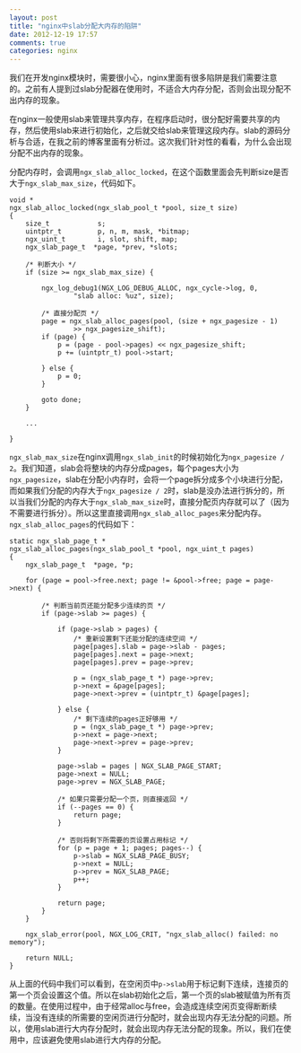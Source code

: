 ```yaml
---
layout: post
title: "nginx中slab分配大内存的陷阱"
date: 2012-12-19 17:57
comments: true
categories: nginx
---
```


我们在开发nginx模块时，需要很小心，nginx里面有很多陷阱是我们需要注意的。之前有人提到过slab分配器在使用时，不适合大内存分配，否则会出现分配不出内存的现象。

在nginx一般使用slab来管理共享内存，在程序启动时，很分配好需要共享的内存，然后使用slab来进行初始化，之后就交给slab来管理这段内存。slab的源码分析与合适，在我之前的博客里面有分析过。这次我们针对性的看看，为什么会出现分配不出内存的现象。

分配内存时，会调用`ngx_slab_alloc_locked`，在这个函数里面会先判断size是否大于`ngx_slab_max_size`，代码如下。

    void *
    ngx_slab_alloc_locked(ngx_slab_pool_t *pool, size_t size)
    {
        size_t            s;
        uintptr_t         p, n, m, mask, *bitmap;
        ngx_uint_t        i, slot, shift, map;
        ngx_slab_page_t  *page, *prev, *slots;

        /* 判断大小 */
        if (size >= ngx_slab_max_size) {

            ngx_log_debug1(NGX_LOG_DEBUG_ALLOC, ngx_cycle->log, 0,
                    "slab alloc: %uz", size);

            /* 直接分配页 */
            page = ngx_slab_alloc_pages(pool, (size + ngx_pagesize - 1)
                    >> ngx_pagesize_shift);
            if (page) {
                p = (page - pool->pages) << ngx_pagesize_shift;
                p += (uintptr_t) pool->start;

            } else {
                p = 0;
            }

            goto done;
        }

        ...

    }

<!--more-->

`ngx_slab_max_size`在nginx调用`ngx_slab_init`的时候初始化为`ngx_pagesize / 2`。我们知道，slab会将整块的内存分成pages，每个pages大小为`ngx_pagesize`，slab在分配小内存时，会将一个page拆分成多个小块进行分配，而如果我们分配的内存大于`ngx_pagesize / 2`时，slab是没办法进行拆分的，所以当我们分配的内存大于`ngx_slab_max_size`时，直接分配页内存就可以了（因为不需要进行拆分）。所以这里直接调用`ngx_slab_alloc_pages`来分配内存。`ngx_slab_alloc_pages`的代码如下：

    static ngx_slab_page_t *
    ngx_slab_alloc_pages(ngx_slab_pool_t *pool, ngx_uint_t pages)
    {
        ngx_slab_page_t  *page, *p;

        for (page = pool->free.next; page != &pool->free; page = page->next) {

            /* 判断当前页还能分配多少连续的页 */
            if (page->slab >= pages) {

                if (page->slab > pages) {
                    /* 重新设置剩下还能分配的连续空间 */
                    page[pages].slab = page->slab - pages;
                    page[pages].next = page->next;
                    page[pages].prev = page->prev;

                    p = (ngx_slab_page_t *) page->prev;
                    p->next = &page[pages];
                    page->next->prev = (uintptr_t) &page[pages];

                } else {
                    /* 剩下连续的pages正好够用 */
                    p = (ngx_slab_page_t *) page->prev;
                    p->next = page->next;
                    page->next->prev = page->prev;
                }

                page->slab = pages | NGX_SLAB_PAGE_START;
                page->next = NULL;
                page->prev = NGX_SLAB_PAGE;

                /* 如果只需要分配一个页，则直接返回 */
                if (--pages == 0) {
                    return page;
                }

                /* 否则将剩下所需要的页设置占用标记 */
                for (p = page + 1; pages; pages--) {
                    p->slab = NGX_SLAB_PAGE_BUSY;
                    p->next = NULL;
                    p->prev = NGX_SLAB_PAGE;
                    p++;
                }

                return page;
            }
        }

        ngx_slab_error(pool, NGX_LOG_CRIT, "ngx_slab_alloc() failed: no memory");

        return NULL;
    }

从上面的代码中我们可以看到，在空闲页中`p->slab`用于标记剩下连续，连接页的第一个页会设置这个值。所以在slab初始化之后，第一个页的slab被赋值为所有页的数量。在使用过程中，由于经常alloc与free，会造成连续空闲页变得断断续续，当没有连续的所需要的空闲页进行分配时，就会出现内存无法分配的问题。所以，使用slab进行大内存分配时，就会出现内存无法分配的现象。所以，我们在使用中，应该避免使用slab进行大内存的分配。

